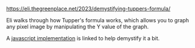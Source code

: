 https://eli.thegreenplace.net/2023/demystifying-tuppers-formula/

Eli walks through how Tupper's formula works, which allows you to graph any pixel image by manipulating the Y value of the graph.

A [javascript implementation](https://github.com/eliben/tupperformula) is linked to help demystify it a bit.